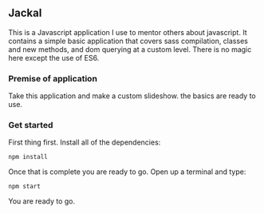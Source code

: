 ## Jackal

This is a Javascript application I use to mentor others about javascript.
It contains a simple basic application that covers sass compilation, classes and new methods,
and dom querying at a custom level.  There is no magic here except the use of ES6.

### Premise of application
Take this application and make a custom slideshow. the basics are ready to use.

### Get started
First thing first. Install all of the dependencies:
```
npm install
```

Once that is complete you are ready to go. Open up a terminal and type:
```
npm start
```


You are ready to go.